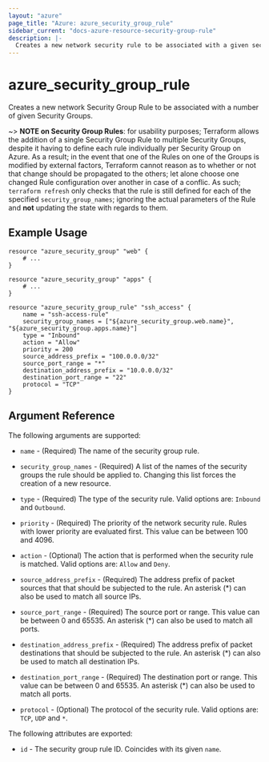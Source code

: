 ```yaml
---
layout: "azure"
page_title: "Azure: azure_security_group_rule"
sidebar_current: "docs-azure-resource-security-group-rule"
description: |-
  Creates a new network security rule to be associated with a given security group.
---
```


# azure\_security\_group\_rule

Creates a new network Security Group Rule to be associated with a number of
given Security Groups.

~> **NOTE on Security Group Rules**: for usability purposes; Terraform allows the
addition of a single Security Group Rule to multiple Security Groups, despite
it having to define each rule individually per Security Group on Azure. As a
result; in the event that one of the Rules on one of the Groups is modified by
external factors, Terraform cannot reason as to whether or not that change
should be propagated to the others; let alone choose one changed Rule
configuration over another in case of a conflic. As such; `terraform refresh`
only checks that the rule is still defined for each of the specified
`security_group_names`; ignoring the actual parameters of the Rule and **not**
updating the state with regards to them.

## Example Usage

```
resource "azure_security_group" "web" {
    # ...
}

resource "azure_security_group" "apps" {
    # ...
}

resource "azure_security_group_rule" "ssh_access" {
    name = "ssh-access-rule"
    security_group_names = ["${azure_security_group.web.name}", "${azure_security_group.apps.name}"]
    type = "Inbound"
    action = "Allow"
    priority = 200
    source_address_prefix = "100.0.0.0/32"
    source_port_range = "*"
    destination_address_prefix = "10.0.0.0/32"
    destination_port_range = "22"
    protocol = "TCP"
}
```

## Argument Reference

The following arguments are supported:
* `name` - (Required) The name of the security group rule.

* `security_group_names` - (Required) A list of the names of the security groups
    the rule should be applied to.
    Changing this list forces the creation of a new resource.

* `type` - (Required) The type of the security rule. Valid options are:
    `Inbound` and `Outbound`.

* `priority` - (Required) The priority of the network security rule. Rules with
    lower priority are evaluated first. This value can be between 100 and 4096.

* `action` - (Optional) The action that is performed when the security rule is
    matched. Valid options are: `Allow` and `Deny`.

* `source_address_prefix` - (Required) The address prefix of packet sources that
    that should be subjected to the rule. An asterisk (\*) can also be used to
    match all source IPs.

* `source_port_range` - (Required) The source port or range. This value can be
    between 0 and 65535. An asterisk (\*) can also be used to match all ports.

* `destination_address_prefix` - (Required) The address prefix of packet
    destinations that should be subjected to the rule. An asterisk
    (\*) can also be used to match all destination IPs.

* `destination_port_range` - (Required) The destination port or range. This value
    can be between 0 and 65535. An asterisk (\*) can also be used to match all
    ports.

* `protocol` - (Optional) The protocol of the security rule. Valid options are:
    `TCP`, `UDP` and `*`.

The following attributes are exported:

* `id` - The security group rule ID. Coincides with its given `name`.
